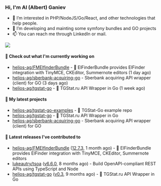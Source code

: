 ### Hi, I'm Al (Albert) Ganiev

- 👀 I’m interested in PHP/NodeJS/Go/React, and other technologies that help people.
- 🌱 I’m developing and mainting some symfony bundles and GO projects 
- 📫 You can reach me through LinkedIn or mail.

<picture>
  <source
    srcset="https://github-readme-stats.vercel.app/api?username=helios-ag&show_icons=true&theme=dark&hide=contribs,prs"
    media="(prefers-color-scheme: dark)"
  />
  <source
    srcset="https://github-readme-stats.vercel.app/api?username=helios-ag&show_icons=true&hide=contribs,prs"
    media="(prefers-color-scheme: light), (prefers-color-scheme: no-preference)"
  />
  <img src="https://github-readme-stats.vercel.app/api?username=helios-ag&show_icons=true&hide=contribs,prs" />
</picture>


#### 👷 Check out what I'm currently working on

- [helios-ag/FMElfinderBundle](https://github.com/helios-ag/FMElfinderBundle) - :file_folder: ElFinderBundle provides ElFinder integration with TinyMCE, CKEditor, Summernote editors (1 day ago)
- [helios-ag/sberbank-acquiring-go](https://github.com/helios-ag/sberbank-acquiring-go) - Sberbank acquiring API wrapper (client) for GO (3 days ago)
- [helios-ag/tgstat-go](https://github.com/helios-ag/tgstat-go) - :rocket: TGStat.ru API Wrapper in Go (1 week ago)

#### 🌱 My latest projects

- [helios-ag/tgstat-go-examples](https://github.com/helios-ag/tgstat-go-examples) - :rocket: TGStat-Go example repo
- [helios-ag/tgstat-go](https://github.com/helios-ag/tgstat-go) - :rocket: TGStat.ru API Wrapper in Go
- [helios-ag/sberbank-acquiring-go](https://github.com/helios-ag/sberbank-acquiring-go) - Sberbank acquiring API wrapper (client) for GO

#### 🔭 Latest releases I've contributed to

- [helios-ag/FMElfinderBundle](https://github.com/helios-ag/FMElfinderBundle) ([12.7.3](https://github.com/helios-ag/FMElfinderBundle/releases/tag/12.7.3), 1 month ago) - :file_folder: ElFinderBundle provides ElFinder integration with TinyMCE, CKEditor, Summernote editors
- [lukeautry/tsoa](https://github.com/lukeautry/tsoa) ([v6.6.0](https://github.com/lukeautry/tsoa/releases/tag/v6.6.0), 8 months ago) - Build OpenAPI-compliant REST APIs using TypeScript and Node
- [helios-ag/tgstat-go](https://github.com/helios-ag/tgstat-go) ([v0.3](https://github.com/helios-ag/tgstat-go/releases/tag/v0.3), 9 months ago) - :rocket: TGStat.ru API Wrapper in Go
